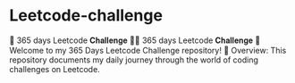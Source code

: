 # Leetcode-challenge
🚀 365 days Leetcode 𝐂𝐡𝐚𝐥𝐥𝐞𝐧𝐠𝐞 🚀🚀 365 days Leetcode 𝐂𝐡𝐚𝐥𝐥𝐞𝐧𝐠𝐞 🚀Welcome to my 365 Days Leetcode Challenge repository! 👋  Overview: This repository documents my daily journey through the world of coding challenges on Leetcode. 
